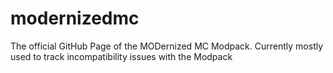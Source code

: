 # modernizedmc
The official GitHub Page of the MODernized MC Modpack. Currently mostly used to track incompatibility issues with the Modpack
